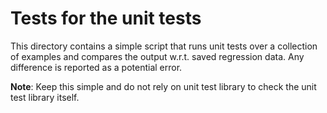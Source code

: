 # Tests for the unit tests

This directory contains a simple script that runs unit tests over a
collection of examples and compares the output w.r.t. saved regression
data. Any difference is reported as a potential error.

**Note**: Keep this simple and do not rely on unit test library to
check the unit test library itself.


